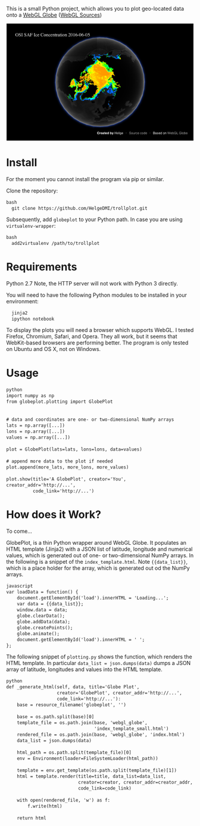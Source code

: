 This is a small Python project, which allows you to plot geo-located data onto a [WebGL Globe](https://www.chromeexperiments.com/globe) ([WebGL Sources](https://github.com/dataarts/webgl-globe))


![screenshot](doc/screenshot_globeplot.png)



Install
=======

For the moment you cannot install the program via pip or similar.

Clone the repository:


```
bash
  git clone https://github.com/HelgeDMI/trollplot.git

```

Subsequently, add `globeplot` to your Python path. In case you are using `virtualenv-wrapper`:

```
bash
  add2virtualenv /path/to/trollplot
```

Requirements
============

Python 2.7 Note, the HTTP server will not work with Python 3 directly.

You will need to have the following Python modules to be installed in your environment:
```
  jinja2
  ipython notebook
```

To display the plots you will need a browser which supports WebGL. I tested Firefox, Chromium, Safari, and Opera. They all work, but it seems that WebKit-based browsers are performing better. The program is only tested on Ubuntu and OS X, not on Windows.


Usage
=====


```
python
import numpy as np
from globeplot.plotting import GlobePlot


# data and coordinates are one- or two-dimensional NumPy arrays
lats = np.array([...])
lons = np.array([...])
values = np.array([...])

plot = GlobePlot(lats=lats, lons=lons, data=values)

# append more data to the plot if needed
plot.append(more_lats, more_lons, more_values)

plot.show(title='A GlobePlot', creator='You', creator_addr='http://...',
          code_link='http://...')
```

How does it Work?
=================


To come...

GlobePlot, is a thin Python wrapper around WebGL Globe. It populates an HTML template (Jinja2) with a JSON list of latitude, longitude and numerical values, which is generated out of one- or two-dimensional NumPy arrays. In the following is a snippet of the `index_template.html`. Note `{{data_list}}`, which is a place holder for the array, which is generated out od the NumPy arrays.

```
javascript
var loadData = function() {
    document.getElementById('load').innerHTML = 'Loading...';
    var data = {{data_list}};
    window.data = data;
    globe.clearData();
    globe.addData(data);
    globe.createPoints();
    globe.animate();
    document.getElementById('load').innerHTML = ' ';
};
```

The following snippet of `plotting.py` shows the function, which renders the HTML template. In particular `data_list = json.dumps(data)` dumps a JSON array of latitude, longitudes and values into the HTML template.

```
python
def _generate_html(self, data, title='Globe Plot',
                   creator='GlobePlot', creator_addr='http://...',
                   code_link='http://...'):
    base = resource_filename('globeplot', '')

    base = os.path.split(base)[0]
    template_file = os.path.join(base, 'webgl_globe',
                                 'index_template_small.html')
    rendered_file = os.path.join(base, 'webgl_globe', 'index.html')
    data_list = json.dumps(data)

    html_path = os.path.split(template_file)[0]
    env = Environment(loader=FileSystemLoader(html_path))

    template = env.get_template(os.path.split(template_file)[1])
    html = template.render(title=title, data_list=data_list,
                           creator=creator, creator_addr=creator_addr,
                           code_link=code_link)

    with open(rendered_file, 'w') as f:
        f.write(html)

    return html
```